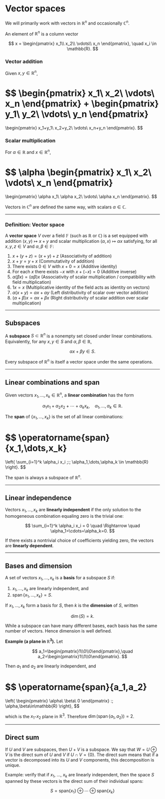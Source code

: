 # Vector spaces

We will primarily work with vectors in $\mathbb{R}^n$ and occasionally $\mathbb{C}^n$.

An element of $\mathbb{R}^n$ is a column vector

$$
x = \begin{pmatrix}
x_1\\
x_2\\
\vdots\\
x_n
\end{pmatrix},
\quad x_i \in \mathbb{R}.
$$

### Vector addition

Given $x,y \in \mathbb{R}^n$,

$$
\begin{pmatrix}
x_1\\
x_2\\
\vdots\\
x_n
\end{pmatrix}
+
\begin{pmatrix}
y_1\\
y_2\\
\vdots\\
y_n
\end{pmatrix}
=
\begin{pmatrix}
x_1+y_1\\
x_2+y_2\\
\vdots\\
x_n+y_n
\end{pmatrix}.
$$

### Scalar multiplication

For $\alpha \in \mathbb{R}$ and $x \in \mathbb{R}^n$,

$$
\alpha
\begin{pmatrix}
x_1\\
x_2\\
\vdots\\
x_n
\end{pmatrix}
=
\begin{pmatrix}
\alpha x_1\\
\alpha x_2\\
\vdots\\
\alpha x_n
\end{pmatrix}.
$$

Vectors in $\mathbb{C}^n$ are defined the same way, with scalars $\alpha \in \mathbb{C}$.

---

### Definition: Vector space

A **vector space** $V$ over a field $\mathbb{F}$ (such as $\mathbb{R}$ or $\mathbb{C}$) is a set equipped with addition $(x,y)\mapsto x+y$ and scalar multiplication $(\alpha,x)\mapsto \alpha x$ satisfying, for all $x,y,z\in V$ and $\alpha,\beta\in\mathbb{F}$:

1. $x+(y+z)=(x+y)+z$  (Associativity of addition)
2. $x+y=y+x$  (Commutativity of addition)
3. There exists $0\in V$ with $x+0=x$  (Additive identity)
4. For each $x$ there exists $-x$ with $x+(-x)=0$  (Additive inverse)
5. $\alpha(\beta x)=(\alpha\beta)x$  (Associativity of scalar multiplication / compatibility with field multiplication)
6. $1x=x$  (Multiplicative identity of the field acts as identity on vectors)
7. $\alpha(x+y)=\alpha x+\alpha y$  (Left distributivity of scalar over vector addition)
8. $(\alpha+\beta)x=\alpha x+\beta x$  (Right distributivity of scalar addition over scalar multiplication)

---

## Subspaces

A **subspace** $S \subset \mathbb{R}^n$ is a nonempty set closed under linear combinations. Equivalently, for any $x,y \in S$ and $\alpha,\beta \in \mathbb{R}$,

$$
\alpha x + \beta y \in S.
$$

Every subspace of $\mathbb{R}^n$ is itself a vector space under the same operations.

---

## Linear combinations and span

Given vectors $x_1,\dots,x_k \in \mathbb{R}^n$, a **linear combination** has the form

$$
\alpha_1 x_1 + \alpha_2 x_2 + \cdots + \alpha_k x_k,
\quad \alpha_1,\dots,\alpha_k \in \mathbb{R}.
$$

The **span** of $\{x_1,\dots,x_k\}$ is the set of all linear combinations:

$$
\operatorname{span}\{x_1,\dots,x_k\}
=
\left\{
\sum_{i=1}^k \alpha_i x_i \;:\; \alpha_1,\dots,\alpha_k \in \mathbb{R}
\right\}.
$$

The span is always a subspace of $\mathbb{R}^n$.

---

## Linear independence

Vectors $x_1,\dots,x_k$ are **linearly independent** if the only solution to the homogeneous combination equaling zero is the trivial one:

$$
\sum_{i=1}^k \alpha_i x_i = 0
\quad \Rightarrow \quad
\alpha_1=\cdots=\alpha_k=0.
$$

If there exists a nontrivial choice of coefficients yielding zero, the vectors are **linearly dependent**.

---

## Bases and dimension

A set of vectors $x_1,\dots,x_k$ is a **basis** for a subspace $S$ if:

1. $x_1,\dots,x_k$ are linearly independent, and
2. $\operatorname{span}\{x_1,\dots,x_k\} = S$.

If $x_1,\dots,x_k$ form a basis for $S$, then $k$ is the **dimension** of $S$, written

$$
\dim(S) = k.
$$

While a subspace can have many different bases, each basis has the same number of vectors. Hence dimension is well defined.

**Example (a plane in $\mathbb{R}^3$).** Let

$$
a_1=\begin{pmatrix}1\\0\\0\end{pmatrix},\quad
a_2=\begin{pmatrix}1\\1\\0\end{pmatrix}.
$$

Then $a_1$ and $a_2$ are linearly independent, and

$$
\operatorname{span}\{a_1,a_2\}
=
\left\{
\begin{pmatrix}
\alpha\\
\beta\\
0
\end{pmatrix}
:\; \alpha,\beta\in\mathbb{R}
\right\},
$$

which is the $x_1$-$x_2$ plane in $\mathbb{R}^3$. Therefore $\dim(\operatorname{span}\{a_1,a_2\})=2$.

---

## Direct sum

If $U$ and $V$ are subspaces, then $U+V$ is a subspace. We say that $W=U \oplus V$ is the direct sum of $U$ and $V$ if $U \cap V = \{0\}$. The direct sum means that if a vector is decomposed into its $U$ and $V$ components, this decomposition is unique.

Example: verify that if $x_1$, ..., $x_k$ are linearly independent, then the space $S$ spanned by these vectors is the direct sum of their individual spans:

$$
S = \text{span}\{x_1\} \oplus \cdots \oplus \text{span}\{x_k\}
$$
